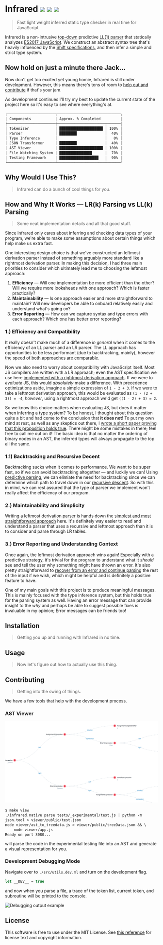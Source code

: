 # Infrared <a href="#"><img src="https://travis-ci.org/nickzuber/infrared.svg?branch=master" /></a> <a href="#"><img src="https://img.shields.io/badge/project-active-brightgreen.svg" /></a> <a href="#"><img src="https://img.shields.io/badge/license-MIT%20Licence-blue.svg" /></a>

> Fast light weight inferred static type checker in real time for JavaScript

Infrared is a non-intrusive [top-down](https://en.wikipedia.org/wiki/Top-down_parsing) predictive [LL(1) parser](https://en.wikipedia.org/wiki/LL_parser) that statically analyzes [ES2017 JavaScript](https://medium.com/komenco/what-to-expect-from-javascript-es2017-the-async-edition-618e28819711). We construct an abstract syntax tree that's heavily influenced by the [Shift specifications](http://shift-ast.org/), and then infer a simple and strict type system.

## Now hold on just a minute there Jack...

Now don't get too excited yet young homie, Infrared is still under development. However, this means there's tons of room to [help out and contribute](https://github.com/nickzuber/infrared/pulls) if that's your jam.

As development continues I'll try my best to update the current state of the project here so it's easy to see where everything's at.

```
┌──────────────────────┬─────────────────────────────┐
│ Components           │ Approx. % Completed         │
├──────────────────────┼──────────────────────┬──────┤
│ Tokenizer            │ ████████████████████ │ 100% │
│ Parser               │ ████████             │  40% │
│ Type Inference       │                      │   0% │
│ JSON Transformer     │ ████████             │  40% │
│ AST Viewer           │ ████████████████████ │ 100% │
│ File Watching System │ ███████████████      │  70% │
│ Testing Framework    │ ██████████████████   │  90% │
└──────────────────────┴──────────────────────┴──────┘
```

## Why Would I Use This?

> Infrared can do a bunch of cool things for you.

<!-- ### Goals -->

## How and Why It Works — LR(k) Parsing vs LL(k) Parsing

> Some neat implementation details and all that good stuff.

Since Infrared only cares about inferring and checking data types of your program, we're able to make some assumptions about certain things which help make us extra fast.

One interesting design choice is that we've constructed an leftmost derivation parser instead of something arguably more standard like a rightmost derivation parser. In making this decision, I had three main priorities to consider which ultimately lead me to choosing the leftmost approach:

 1. **Efficiency** — Will one implementation be more efficient than the other? Will we require more lookaheads with one approach? Which is faster practically?
 2. **Maintainability** — Is one approach easier and more straightforward to maintain? Will new developers be able to onboard relatively easily and understand what's going on?
 3. **Error Reporting** — How can we capture syntax and type errors with each approach? Which one has better error reporting?

### 1.) Efficiency and Compatibility

It really doesn't make much of a difference _in general_ when it comes to the efficiency of an LL parser and an LR parser. The LL approach has opportunities to be less performant (due to backtracking, mainly), however the [speed of both approaches are comparable](http://www.garshol.priv.no/download/text/bnf.html#id4.3.).

Now we also need to worry about compatibility with JavaScript itself. Most JS compilers are written with a LR approach; even the AST specification we use here [implemented with a rightmost derivation approach](#). If we were to _evaluate_ JS, this would _absolutely_ make a difference. With precedence optimizations aside, imagine a simple expression of `1 - 2 + 3`. If we were to take a leftmost derivation approach, this would be evaluated as `(1 - (2 + 3)) = -4`, _however_, using a rightmost approach we'd get `((1 - 2) + 3) = 2`.

So we know this choice matters when evaluating JS, but does it matter when inferring a type system? To be honest, I thought about this question quite a bit and had come to the conclusion that **it does not**! To put my own mind at rest, as well as any skeptics out there, I [wrote a short paper proving that this proposition holds true](proofs/binary_expression_commutativity.pdf). There might be some mistakes in there; feel free to call me out on it! The basic idea is that no matter the ordering of binary nodes in an AST, the inferred types will always propagate to the top all the same.

### 1.1) Backtracking and Recursive Decent

Backtracking sucks when it comes to performance. We want to be super fast, so if we can avoid backtracking altogether — and luckily we can! Using [predictive parsing](http://lambda.uta.edu/cse5317/notes/node13.html), we can elimiate the need for backtracking since we can determine which path to travel down in our [recursive descent](https://www.engr.mun.ca/~theo/Misc/exp_parsing.htm). So with this in mind, we can rest assured that the type of parser we implement won't really affect the efficiency of our program.

### 2.) Maintainability and Simplicity

Writing a leftmost derivation parser is hands down the [simplest and most straightforward approach](http://www.garshol.priv.no/download/text/bnf.html#id4.3) here. It's definitely way easier to read and understand a parser that uses a recursive and leftmost approach than it is to consider and parse through LR tables.

### 3.) Error Reporting and Understanding Context

Once again, the leftmost derivation approach wins again! Especially with a predictive strategy, it's trivial for the program to understand what it _should_ see and tell the user why something might have thrown an error. It's also pretty straightforward to [recover from an error and continue parsing](https://softwareengineering.stackexchange.com/a/19637/217663) the rest of the input if we wish, which might be helpful and is definitely a positive feature to have.

One of my main goals with this project is to produce meaningful messages. This is mainly focused with the type inference system, but this holds true for the parsing system as well. Having an error message that can provide insight to the _why_ and perhaps be able to suggest possible fixes is invaluable in my opinion; Error messages can be friends too!

## Installation

> Getting you up and running with Infrared in no time.

## Usage

> Now let's figure out how to actually use this thing.

## Contributing

> Getting into the swing of things.

We have a few tools that help with the development process.

### AST Viewer

<img src=".github/viewer.png" alt="AST Viewer example" />

```
$ make view
./infrared.native parse tests/_experimental/test.js | python -m json.tool > viewer/public/test.json
node viewer/ast_to_treedata.js > viewer/public/treeData.json && \
	node viewer/app.js
Ready on port 8080...
```

will parse the code in the experimental testing file into an AST and generate a visual representation for you.

### Development Debugging Mode

Navigate over to `./src/utils.dev.ml` and turn on the development flag.

```ocaml
let __DEV__ = true
```

and now when you parse a file, a trace of the token list, current token, and subroutine will be printed to the console.

<img src=".github/debug" alt="Debugging output example" />

## License

This software is free to use under the MIT License. See [this reference](https://opensource.org/licenses/MIT) for license text and copyright information.
